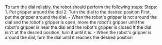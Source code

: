 To turn the dial reliably, the robot should perform the following steps:
    Steps:  1. Put gripper around the dial  2. Turn the dial to the desired position
    First, put the gripper around the dial.
    - When the robot's gripper is not around the dial and the robot's gripper is open, move the robot's gripper until the robot's gripper is near the dial and the robot's gripper is closed
    If the dial isn't at the desired position, turn it until it is.
    - When the robot's gripper is around the dial, turn the dial until it reaches the desired position
